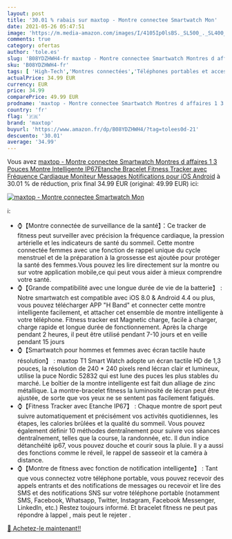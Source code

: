 ```yaml
---
layout: post
title: '30.01 % rabais sur maxtop - Montre connectee Smartwatch Mon'
date: 2021-05-26 05:47:51
image: 'https://m.media-amazon.com/images/I/4105Ip0lsBS._SL500_._SL400_.jpg'
comments: true
category: ofertas
author: 'tole.es'
slug: 'B08YDZHWH4-fr maxtop - Montre connectee Smartwatch Montres d affaires 1...'
sku: 'B08YDZHWH4-fr'
tags: [ 'High-Tech','Montres connectées','Téléphones portables et accessoires','maxtop', ]
actualPrice: 34.99 EUR
currency: EUR
price: 34.99
comparePrice: 49.99 EUR
prodname: 'maxtop - Montre connectee Smartwatch Montres d affaires 1 3 Pouces Montre Intelligente IP67Etanche Bracelet Fitness Tracker avec Fréquence Cardiaque Moniteur Messages Notifications pour iOS Android'
country: 'fr'
flag: '🇫🇷'
brand: 'maxtop'
buyurl: 'https://www.amazon.fr/dp/B08YDZHWH4/?tag=tolees0d-21'
descuento: '30.01'
average: '34.99'
---
```


Vous avez [maxtop - Montre connectee Smartwatch Montres d affaires 1 3 Pouces Montre Intelligente IP67Etanche Bracelet Fitness Tracker avec Fréquence Cardiaque Moniteur Messages Notifications pour iOS Android](https://www.amazon.fr/dp/B08YDZHWH4/?tag=tolees0d-21)  à  30.01 % de réduction, prix final  34.99 EUR (original: 49.99 EUR) ici:

[![maxtop - Montre connectee Smartwatch Mon](https://m.media-amazon.com/images/I/4105Ip0lsBS._SL500_._SL400_.jpg)](https://www.amazon.fr/dp/B08YDZHWH4/?tag=tolees0d-21)

ℹ️:

- ⌚【Montre connectée de surveillance de la santé】：Ce tracker de fitness peut surveiller avec précision la fréquence cardiaque, la pression artérielle et les indicateurs de santé du sommeil. Cette montre connectée femmes avec une fonction de rappel unique du cycle menstruel et de la préparation à la grossesse est ajoutée pour protéger la santé des femmes.Vous pouvez les lire directement sur la montre ou sur votre application mobile,ce qui peut vous aider à mieux comprendre votre santé.
- ⌚【Grande compatibilité avec une longue durée de vie de la batterie】 : Notre smartwatch est compatible avec iOS 8.0 & Android 4.4 ou plus, vous pouvez télécharger APP "H Band" et connecter cette montre intelligente facilement, et attacher cet ensemble de montre intelligente à votre téléphone. Fitness tracker est Magnetic charge, facile à charger, charge rapide et longue durée de fonctionnement. Après la charge pendant 2 heures, il peut être utilisé pendant 7-10 jours et en veille pendant 15 jours
- ⌚【Smartwatch pour hommes et femmes avec écran tactile haute résolution】 : maxtop T1 Smart Watch adopte un écran tactile HD de 1,3 pouces, la résolution de 240 * 240 pixels rend lécran clair et lumineux, utilise la puce Nordic 52832 qui est lune des puces les plus stables du marché. Le boîtier de la montre intelligente est fait dun alliage de zinc métallique. La montre-bracelet fitness la luminosité de lécran peut être ajustée, de sorte que vos yeux ne se sentent pas facilement fatigués.
- ⌚【Fitness Tracker avec Etanche IP67】 : Chaque montre de sport peut suivre automatiquement et précisément vos activités quotidiennes, les étapes, les calories brûlées et la qualité du sommeil. Vous pouvez également définir 10 méthodes dentraînement pour suivre vos séances dentraînement, telles que la course, la randonnée, etc. Il dun indice détanchéité ip67, vous pouvez douche et courir sous la pluie. Il y a aussi des fonctions comme le réveil, le rappel de sasseoir et la caméra à distance.
- ⌚【Montre de fitness avec fonction de notification intelligente】 : Tant que vous connectez votre téléphone portable, vous pouvez recevoir des appels entrants et des notifications de messages ou recevoir et lire des SMS et des notifications SNS sur votre téléphone portable (notamment SMS, Facebook, Whatsapp, Twitter, Instagram, Facebook Messenger, LinkedIn, etc.) Restez toujours informé. Et bracelet fitness ne peut pas répondre à lappel , mais peut le rejeter .

[🛒 Achetez-le maintenant!!](https://www.amazon.fr/dp/B08YDZHWH4/?tag=tolees0d-21)

